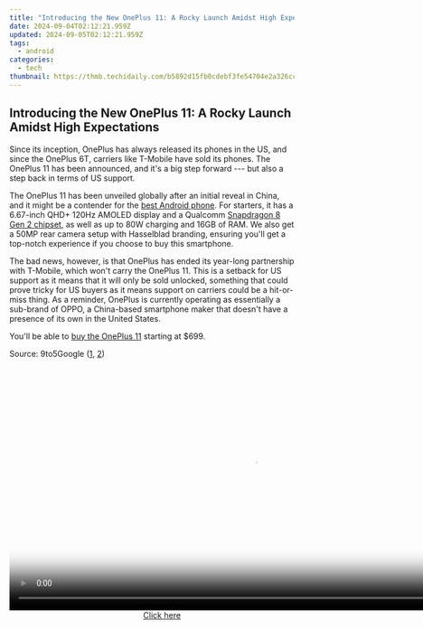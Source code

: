 ```yaml
---
title: "Introducing the New OnePlus 11: A Rocky Launch Amidst High Expectations"
date: 2024-09-04T02:12:21.959Z
updated: 2024-09-05T02:12:21.959Z
tags:
  - android
categories:
  - tech
thumbnail: https://thmb.techidaily.com/b5892d15fb0cdebf3fe54704e2a326cc057eaac754449c03a1a4f409a9518466.jpg
---
```


## Introducing the New OnePlus 11: A Rocky Launch Amidst High Expectations

Since its inception, OnePlus has always released its phones in the US, and since the OnePlus 6T, carriers like T-Mobile have sold its phones. The OnePlus 11 has been announced, and it's a big step forward --- but also a step back in terms of US support.

 The OnePlus 11 has been unveiled globally after an initial reveal in China, and it might be a contender for the [best Android phone](https://twitter-videos.techidaily.com/hot-takes-highlight-twitters-trending-topics-for-2024/). For starters, it has a 6.67-inch QHD+ 120Hz AMOLED display and a Qualcomm [Snapdragon 8 Gen 2 chipset](https://visual-screen-recording.techidaily.com/new-your-essential-list-of-free-high-quality-online-meeting-software-for-2024/), as well as up to 80W charging and 16GB of RAM. We also get a 50MP rear camera setup with Hasselblad branding, ensuring you'll get a top-notch experience if you choose to buy this smartphone.

 The bad news, however, is that OnePlus has ended its year-long partnership with T-Mobile, which won't carry the OnePlus 11\. This is a setback for US support as it means that it will only be sold unlocked, something that could prove tricky for US buyers as it means support on carriers could be a hit-or-miss thing. As a reminder, OnePlus is currently operating as essentially a sub-brand of OPPO, a China-based smartphone maker that doesn't have a presence of its own in the United States.

 You'll be able to [buy the OnePlus 11](https://onepluscom.pxf.io/c/5597632/916678/12532?subId1=UUhtgUeUpU202713&subId2=ehtg&u=https%3A%2F%2Fwww.oneplus.com%2Fus%2Foneplus-11%3Fsku%3D5011102228) starting at $699.

 Source: 9to5Google ([1](https://9to5google.com/2023/02/07/oneplus-11-launches-globally/), [2](https://9to5google.com/2023/02/07/oneplus-11-t-mobile/))

<ins class="adsbygoogle"
     style="display:block"
     data-ad-format="autorelaxed"
     data-ad-client="ca-pub-7571918770474297"
     data-ad-slot="1223367746"></ins>



<ins class="adsbygoogle"
     style="display:block"
     data-ad-client="ca-pub-7571918770474297"
     data-ad-slot="8358498916"
     data-ad-format="auto"
     data-full-width-responsive="true"></ins>



<!-- affiliate ads begin -->
<span id="1424531">
					<video width="864" height="NaN" style="cursor:pointer"
           poster="//a.impactradius-go.com/display-clicktoplayimage/1424531.png"
           onclick="if(!this.playClicked){this.play();this.setAttribute('controls',true);this.playClicked=true;}">
	   <source src="//a.impactradius-go.com/display-ad/16446-1424531">
	   <img src="//a.impactradius-go.com/display-clicktoplayimage/1424531.png" style="border: none; height: 100%; width: 100%; object-fit: contain">
	</video>
	<div style="width:540px;text-align:center"><a href="javascript:window.open(decodeURIComponent('https%3A%2F%2Flaganoo.pxf.io%2Fc%2F5597632%2F1424531%2F16446'), '_blank');void(0);">Click here</a></div>
</span>
<img height="0" width="0" src="https://imp.pxf.io/i/5597632/1424531/16446" style="position:absolute;visibility:hidden;" border="0" />
<!-- affiliate ads end -->